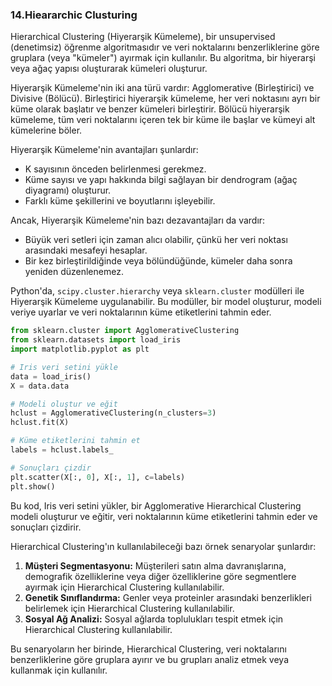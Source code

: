 ### 14.Hieararchic Clusturing

Hierarchical Clustering (Hiyerarşik Kümeleme), bir unsupervised (denetimsiz) öğrenme algoritmasıdır ve veri noktalarını benzerliklerine göre gruplara (veya "kümeler") ayırmak için kullanılır. Bu algoritma, bir hiyerarşi veya ağaç yapısı oluşturarak kümeleri oluşturur.

Hiyerarşik Kümeleme'nin iki ana türü vardır: Agglomerative (Birleştirici) ve Divisive (Bölücü). Birleştirici hiyerarşik kümeleme, her veri noktasını ayrı bir küme olarak başlatır ve benzer kümeleri birleştirir. Bölücü hiyerarşik kümeleme, tüm veri noktalarını içeren tek bir küme ile başlar ve kümeyi alt kümelerine böler.

Hiyerarşik Kümeleme'nin avantajları şunlardır:

- K sayısının önceden belirlenmesi gerekmez.
- Küme sayısı ve yapı hakkında bilgi sağlayan bir dendrogram (ağaç diyagramı) oluşturur.
- Farklı küme şekillerini ve boyutlarını işleyebilir.

Ancak, Hiyerarşik Kümeleme'nin bazı dezavantajları da vardır:

- Büyük veri setleri için zaman alıcı olabilir, çünkü her veri noktası arasındaki mesafeyi hesaplar.
- Bir kez birleştirildiğinde veya bölündüğünde, kümeler daha sonra yeniden düzenlenemez.

Python'da, `scipy.cluster.hierarchy` veya `sklearn.cluster` modülleri ile Hiyerarşik Kümeleme uygulanabilir. Bu modüller, bir model oluşturur, modeli veriye uyarlar ve veri noktalarının küme etiketlerini tahmin eder.

```python
from sklearn.cluster import AgglomerativeClustering
from sklearn.datasets import load_iris
import matplotlib.pyplot as plt

# Iris veri setini yükle
data = load_iris()
X = data.data

# Modeli oluştur ve eğit
hclust = AgglomerativeClustering(n_clusters=3)
hclust.fit(X)

# Küme etiketlerini tahmin et
labels = hclust.labels_

# Sonuçları çizdir
plt.scatter(X[:, 0], X[:, 1], c=labels)
plt.show()
```

Bu kod, Iris veri setini yükler, bir Agglomerative Hierarchical Clustering modeli oluşturur ve eğitir, veri noktalarının küme etiketlerini tahmin eder ve sonuçları çizdirir.

Hierarchical Clustering'ın kullanılabileceği bazı örnek senaryolar şunlardır:

1. **Müşteri Segmentasyonu:** Müşterileri satın alma davranışlarına, demografik özelliklerine veya diğer özelliklerine göre segmentlere ayırmak için Hierarchical Clustering kullanılabilir.
2. **Genetik Sınıflandırma:** Genler veya proteinler arasındaki benzerlikleri belirlemek için Hierarchical Clustering kullanılabilir.
3. **Sosyal Ağ Analizi:** Sosyal ağlarda toplulukları tespit etmek için Hierarchical Clustering kullanılabilir.

Bu senaryoların her birinde, Hierarchical Clustering, veri noktalarını benzerliklerine göre gruplara ayırır ve bu grupları analiz etmek veya kullanmak için kullanılır.
